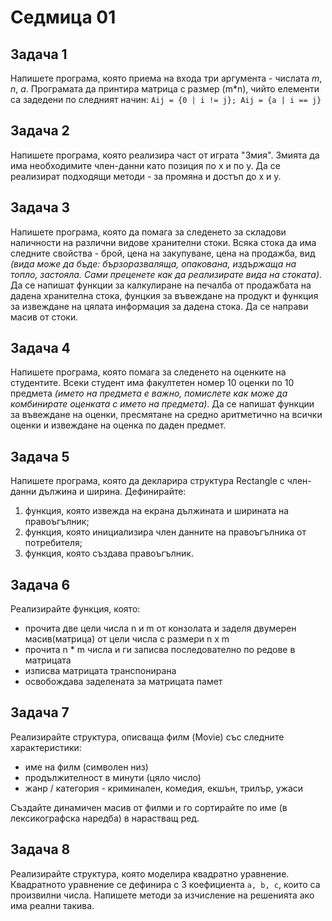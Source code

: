 # Седмица 01

## Задача 1

Напишете програма, която приема на входа три аргумента - числата *m*, *n*, *a*.  Програмата да принтира матрица с размер (m*n), чийто елементи са задедени по следният начин: `Aij = {0 | i != j}; Aij = {a | i == j}`

## Задача 2

Напишете програма, която реализира част от играта "Змия". Змията да има необходимите член-данни като позиция по x и по y. Да се реализират подходящи методи - за промяна и достъп до x и y.

## Задача 3

Напишете програма, която да помага за следенето за складови наличности на различни видове хранителни стоки. Всяка стока да има следните свойства - брой, цена на закупуване, цена на продажба, вид *(вида може да бъде: бързоразваляща, опакована, издържаща на топло, застояла. Сами преценете как да реализирате вида на стоката)*. Да се напишат функции за калкулиране на печалба от продажбата на дадена хранителна стока, фунцкия за въвеждане на продукт и функция за извеждане на цялата информация за дадена стока. Да се направи масив от стоки. 

## Задача 4

Напишете програма, която помага за следенето на оценките на студентите. Всеки студент има факултетен номер 10 оценки по 10 предмета *(името на предмета е важно, помислете как може да комбинирате оценката с името на предмета)*. Да се напишат функции за въвеждане на оценки, пресмятане на средно аритметично на всички оценки и извеждане на оценка по даден предмет.

## Задача 5

Напишете програма, която да декларира структура Rectangle с член-данни дължина и ширина. Дефинирайте:

1. функция, която извежда на екрана дължината и ширината на правоъгълник;
2. функция, която инициализира член данните на правоъгълника от потребителя;
3. функция, която създава правоъгълник.

## Задача 6

Реализирайте функция, която:

- прочита две цели числа n и m от конзолата и заделя двумерен масив(матрица) от цели числа с размери n x m
- прочита n * m числа и ги записва последователно по редове в матрицата
- изписва матрицата транспонирана
- освобождава заделената за матрицата памет

## Задача 7

Реализирайте структура, описваща филм (Movie) със следните характеристики:

- име на филм (символен низ)
- продължителност в минути (цяло число)
- жанр / категория - криминален, комедия, екшън, трилър, ужаси

Създайте динамичен масив от филми и го сортирайте по име (в лексикографска наредба) в нарастващ ред.

## Задача 8

Реализирайте структура, която моделира квадратно уравнение. Квадратното уравнение се дефинира с 3 коефициента `a, b, c`, които са произвилни числа. Напишете методи за изчисление на решенията ако има реални такива.